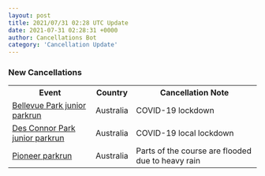 ```yaml
---
layout: post
title: 2021/07/31 02:28 UTC Update
date: 2021-07-31 02:28:31 +0000
author: Cancellations Bot
category: 'Cancellation Update'
---
```


<h3>New Cancellations</h3>
<div class='hscrollable'>
<table style='width: 100%'>
    <tr>
        <th>Event</th>
        <th>Country</th>
        <th>Cancellation Note</th>
    </tr>
    <tr>
        <td><a href="https://www.parkrun.com.au/bellevuepark-juniors">Bellevue Park junior parkrun</a></td>
        <td>Australia</td>
        <td>COVID-19 lockdown</td>
    </tr>
    <tr>
        <td><a href="https://www.parkrun.com.au/desconnorpark-juniors">Des Connor Park junior parkrun</a></td>
        <td>Australia</td>
        <td>COVID-19 local lockdown</td>
    </tr>
    <tr>
        <td><a href="https://www.parkrun.com.au/pioneer">Pioneer parkrun</a></td>
        <td>Australia</td>
        <td>Parts of the course are flooded due to heavy rain</td>
    </tr>
</table>
</div>
